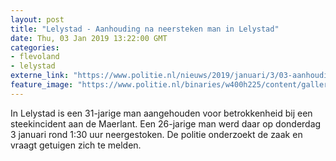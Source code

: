 ```yaml
---
layout: post
title: "Lelystad - Aanhouding na neersteken man in Lelystad"
date: Thu, 03 Jan 2019 13:22:00 GMT
categories: 
- flevoland 
- lelystad 
externe_link: "https://www.politie.nl/nieuws/2019/januari/3/03-aanhouding-na-neersteken-man-in-lelystad.html"
feature_image: "https://www.politie.nl/binaries/w400h225/content/gallery/politie/stockfotos/algemeen/cellencomplex.jpg"
---
```


In Lelystad is een 31-jarige man aangehouden voor betrokkenheid bij een steekincident aan de Maerlant. Een 26-jarige man werd daar op donderdag 3 januari rond 1:30 uur neergestoken.  De politie onderzoekt de zaak en vraagt getuigen zich te melden.
